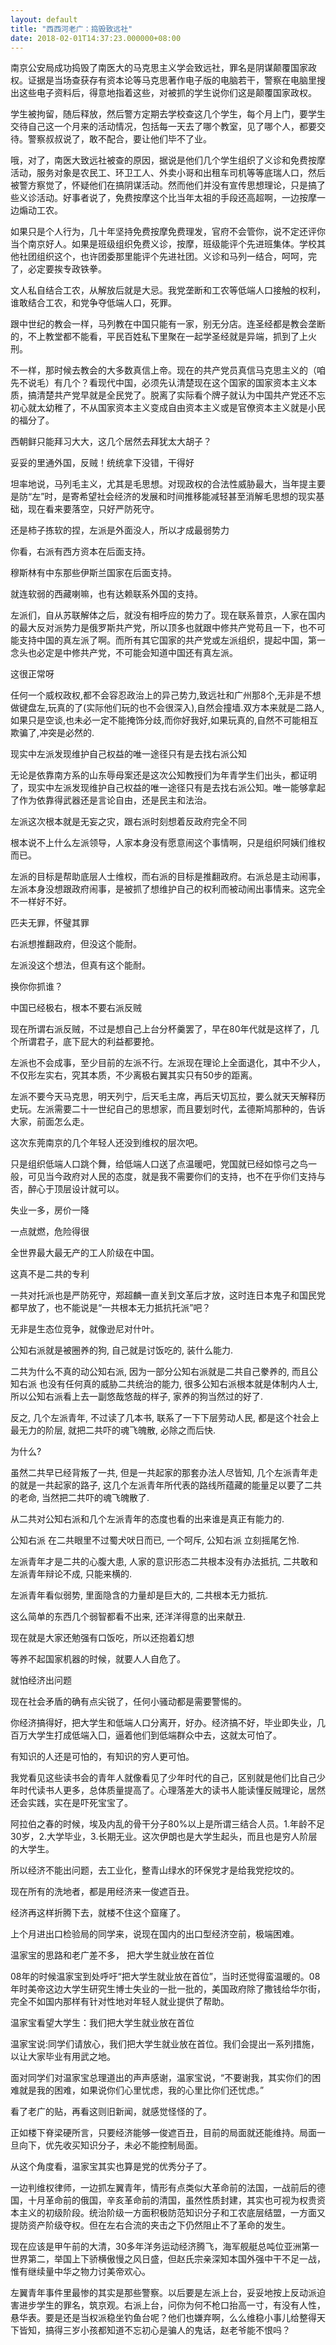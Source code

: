 ```yaml
---
layout: default
title: "西西河老广：捣毁致远社"
date: 2018-02-01T14:37:23.000000+08:00
---
```


南京公安局成功捣毁了南医大的马克思主义学会致远社，罪名是阴谋颠覆国家政权。证据是当场查获存有资本论等马克思著作电子版的电脑若干，警察在电脑里搜出这些电子资料后，得意地指着这些，对被抓的学生说你们这是颠覆国家政权。

学生被拘留，随后释放，然后警方定期去学校查这几个学生，每个月上门，要学生交待自己这一个月来的活动情况，包括每一天去了哪个教室，见了哪个人，都要交待。警察叔叔说了，敢不配合，要让他们毕不了业。

哦，对了，南医大致远社被查的原因，据说是他们几个学生组织了义诊和免费按摩活动，服务对象是农民工、环卫工人、外卖小哥和出租车司机等等底瑞人口，然后被警方察觉了，怀疑他们在搞阴谋活动。然而他们并没有宣传思想理论，只是搞了些义诊活动。好事者说了，免费按摩这个比当年太祖的手段还高超啊，一边按摩一边煽动工农。

如果只是个人行为，几十年坚持免费按摩免费理发，官府不会管你，说不定还评你当个南京好人。如果是班级组织免费义诊，按摩，班级能评个先进班集体。学校其他社团组织这个，也许团委那里能评个先进社团。义诊和马列一结合，呵呵，完了，必定要挨专政铁拳。

文人私自结合工农，从解放后就是大忌。我党垄断和工农等低端人口接触的权利，谁敢结合工农，和党争夺低端人口，死罪。

跟中世纪的教会一样，马列教在中国只能有一家，别无分店。连圣经都是教会垄断的，不上教堂都不能看，平民百姓私下里聚在一起学圣经就是异端，抓到了上火刑。

不一样，那时候去教会的大多数真信上帝。现在的共产党员真信马克思主义的（咱先不说毛）有几个？看现代中国，必须先认清楚现在这个国家的国家资本主义本质，搞清楚共产党早就是全民党了。脱离了实际看个牌子就认为中国共产党还不忘初心就太幼稚了，不从国家资本主义变成自由资本主义或是官僚资本主义就是小民的福分了。

西朝鲜只能拜习大大，这几个居然去拜犹太大胡子？


妥妥的里通外国，反贼！统统拿下没错，干得好

坦率地说，马列毛主义，尤其是毛思想。对现政权的合法性威胁最大，当年提主要是防“左”时，是寄希望社会经济的发展和时间推移能减轻甚至消解毛思想的现实基础，现在看来要落空，只好严防死守。

还是柿子拣软的捏，左派是外面没人，所以才成最弱势力


你看，右派有西方资本在后面支持。


穆斯林有中东那些伊斯兰国家在后面支持。


就连软弱的西藏喇嘛，也有达赖联系外国的支持。


左派们，自从苏联解体之后，就没有相呼应的势力了。现在联系普京，人家在国内的最大反对派势力是俄罗斯共产党，所以顶多也就跟中修共产党苟且一下，也不可能支持中国的真左派了啊。而所有其它国家的共产党或左派组织，提起中国，第一念头也必定是中修共产党，不可能会知道中国还有真左派。

这很正常呀


任何一个威权政权,都不会容忍政治上的异己势力,致远社和广州那8个,无非是不想做键盘左,玩真的了(实际他们玩的也不会很深入),自然会撞墙.双方本来就是二路人,如果只是空谈,也未必一定不能掩饰分歧,而你好我好,如果玩真的,自然不可能相互欺骗了,冲突是必然的.

现实中左派发现维护自己权益的唯一途径只有是去找右派公知


无论是依靠南方系的山东辱母案还是这次公知教授们为年青学生们出头，都证明了，现实中左派发现维护自己权益的唯一途径只有是去找右派公知。唯一能够拿起了作为依靠得武器还是言论自由，还是民主和法治。

左派这次根本就是无妄之灾，跟右派时刻想着反政府完全不同


根本说不上什么左派领导，人家本身没有愿意闹这个事情啊，只是组织阿姨们维权而已。


左派的目标是帮助底层人士维权，而右派的目标是推翻政府。右派总是主动闹事，左派本身没想跟政府闹事，是被抓了想维护自己的权利而被动闹出事情来。这完全不一样好不好。

匹夫无罪，怀璧其罪


右派想推翻政府，但没这个能耐。


左派没这个想法，但真有这个能耐。


换你你抓谁？

中国已经极右，根本不要右派反贼


现在所谓右派反贼，不过是想自己上台分杯羹罢了，早在80年代就是这样了，几个所谓君子，底下屁大的利益都要抢。


左派也不会成事，至少目前的左派不行。左派现在理论上全面退化，其中不少人，不仅形左实右，究其本质，不少离极右翼其实只有50步的距离。


左派不要今天马克思，明天列宁，后天毛主席，再后天切瓦拉，要么就天天解释历史玩。左派需要二十一世纪自己的思想家，而且要划时代，孟德斯鸠那种的，告诉大家，前面怎么走。

这次东莞南京的几个年轻人还没到维权的层次吧。


只是组织低端人口跳个舞，给低端人口送了点温暖吧，党国就已经如惊弓之鸟一般，可见当今政府对人民的态度，就是我不需要你们的支持，也不在乎你们支持与否，醉心于顶层设计就可以。

失业一多，房价一降


一点就燃，危险得很


全世界最大最无产的工人阶级在中国。

这真不是二共的专利


一共对托派也是严防死守，郑超麟一直关到文革后才放，这时连日本鬼子和国民党都早放了，也不能说是“一共根本无力抵抗托派”吧？


无非是生态位竞争，就像逊尼对什叶。


公知右派就是被圈养的狗, 自己就是讨饭吃的, 装什么能力.

二共为什么不真的动公知右派, 因为一部分公知右派就是二共自己豢养的, 而且公知右派 也没有任何真的威胁二共统治的能力, 很多公知右派根本就是体制内人士, 所以公知右派看上去一副悠哉悠哉的样子, 家养的狗当然过的好了.

反之, 几个左派青年, 不过读了几本书, 联系了一下下层劳动人民, 都是这个社会上最无力的阶层, 就把二共吓的魂飞魄散, 必除之而后快.

为什么?

虽然二共早已经背叛了一共, 但是一共起家的那套办法人尽皆知, 几个左派青年走的就是一共起家的路子, 这几个左派青年所代表的路线所蕴藏的能量足以要了二共的老命, 当然把二共吓的魂飞魄散了.

从二共对公知右派和几个左派青年的态度也看的出来谁是真正有能力的.

公知右派 在二共眼里不过蜀犬吠日而已, 一个呵斥, 公知右派 立刻摇尾乞怜.

左派青年才是二共的心腹大患, 人家的意识形态二共根本没有办法抵抗, 二共敢和左派青年辩论不成, 只能来横的.

左派青年看似弱势, 里面隐含的力量却是巨大的, 二共根本无力抵抗.

这么简单的东西几个弱智都看不出来, 还洋洋得意的出来献丑.

现在就是大家还勉强有口饭吃，所以还抱着幻想


等养不起国家机器的时候，就要人人自危了。

就怕经济出问题


现在社会矛盾的确有点尖锐了，任何小骚动都是需要警惕的。


你经济搞得好，把大学生和低端人口分离开，好办。经济搞不好，毕业即失业，几百万大学生打成低端入囗，逼着他们到低端群众中去，这就太可怕了。


有知识的人还是可怕的，有知识的穷人更可怕。


我党看见这些读书会的青年人就像看见了少年时代的自己，区别就是他们比自己少年时代读书人更多，总体质量提高了。心理落差大的读书人能读懂反贼理论，居然还会实践，实在是吓死宝宝了。


阿拉伯之春的时候，埃及内乱的骨干分子80%以上是所谓三结合人员。1.年龄不足30岁，2.大学毕业，3.长期无业。这次伊朗也是大学生起头，而且也是穷人阶层的大学生。


所以经济不能出问题，去工业化，整青山绿水的环保党才是给我党挖坟的。

现在所有的洗地者，都是用经济来一俊遮百丑。


经济再这样折腾下去，就楼不住这个窟窿了。


上个月进出口检验局的同学来，说现在国内的出口型经济空前，极端困难。


温家宝的思路和老广差不多， 把大学生就业放在首位


08年的时候温家宝到处呼吁“把大学生就业放在首位”，当时还觉得蛮温暖的。08年时美帝这边大学生研究生博士失业的一批一批的，美国政府除了撒钱给华尔街，完全不如国内那样有针对性地对年轻人就业提供了帮助。

温家宝看望大学生：我们把大学生就业放在首位


温家宝说:同学们请放心，我们把大学生就业放在首位。我们会提出一系列措施，以让大家毕业有用武之地。


面对同学们对温家宝总理道出的声声感谢，温家宝说，“不要谢我，其实你们的困难就是我的困难，如果说你们心里忧虑，我的心里比你们还忧虑。”

看了老广的贴，再看这则旧新闻，就感觉怪怪的了。

正如楼下脊梁硬所言，只要经济能够一俊遮百丑，目前的局面就还能维持。局面一旦向下，优先收买知识分子，未必不能控制局面。

从这个角度看，温家宝其实也算是党的优秀分子了。

一边判维权律师，一边抓左翼青年，情形有点类似大革命前的法国，一战前后的德国，十月革命前的俄国，辛亥革命前的清国，虽然性质封建，其实也可视为权贵资本主义的初级阶段。统治阶级一方面积极防范知识分子和工农底层结盟，一方面又提防资产阶级夺权。但在左右合流的夹击之下仍然阻止不了革命的发生。

现在应该是甲午前的大清，30多年洋务运动经济腾飞，海军舰艇总吨位亚洲第一世界第二，举国上下骄横傲慢之风日盛，但赵氏宗亲深知本国外强中干不足一战，惟有继续量中华之物力讨美帝欢心。

左翼青年事件里最惨的其实是那些警察。以后要是左派上台，妥妥地按上反动派迫害进步学生的罪名，筑京观。右派上台，问你为何不枪口抬高一寸，有没有人性，悬华表。要是还是当权派稳坐钓鱼台呢？他们也嫌弃啊，么么维稳小事儿给整得天下皆知，搞得三岁小孩都知道不忘初心是骗人的鬼话，赵老爷能不恨吗？


